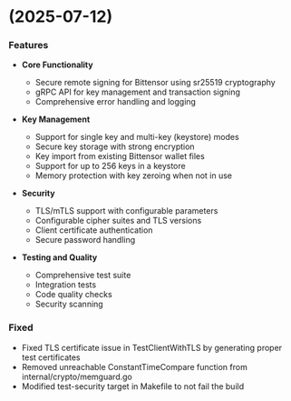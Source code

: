 #  (2025-07-12)

### Features
- **Core Functionality**
  - Secure remote signing for Bittensor using sr25519 cryptography
  - gRPC API for key management and transaction signing
  - Comprehensive error handling and logging
  
- **Key Management**
  - Support for single key and multi-key (keystore) modes
  - Secure key storage with strong encryption
  - Key import from existing Bittensor wallet files
  - Support for up to 256 keys in a keystore
  - Memory protection with key zeroing when not in use
  
- **Security**
  - TLS/mTLS support with configurable parameters
  - Configurable cipher suites and TLS versions
  - Client certificate authentication
  - Secure password handling
  
- **Testing and Quality**
  - Comprehensive test suite
  - Integration tests
  - Code quality checks
  - Security scanning

### Fixed
- Fixed TLS certificate issue in TestClientWithTLS by generating proper test certificates
- Removed unreachable ConstantTimeCompare function from internal/crypto/memguard.go
- Modified test-security target in Makefile to not fail the build



